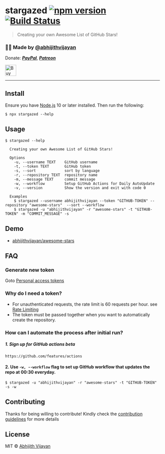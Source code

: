 # stargazed [![npm version](https://img.shields.io/npm/v/stargazed)](https://www.npmjs.com/package/stargazed) [![Build Status](https://travis-ci.com/abhijithvijayan/stargazed.svg?branch=master)](https://travis-ci.com/abhijithvijayan/stargazed)

> Creating your own Awesome List of GitHub Stars!
<h3>🙋‍♂️ Made by <a href="https://twitter.com/_abhijithv">@abhijithvijayan</a></h3>
<p>
  Donate:
  <a href="https://www.paypal.me/iamabhijithvijayan" target='_blank'><i><b>PayPal</b></i></a>,
  <a href="https://www.patreon.com/abhijithvijayan" target='_blank'><i><b>Patreon</b></i></a>
</p>
<p>
  <a href='https://www.buymeacoffee.com/abhijithvijayan' target='_blank'>
    <img height='36' style='border:0px;height:36px;' src='https://bmc-cdn.nyc3.digitaloceanspaces.com/BMC-button-images/custom_images/orange_img.png' border='0' alt='Buy Me a Coffee' />
  </a>
</p>
<hr />

## Install

Ensure you have [Node.js](https://nodejs.org) 10 or later installed. Then run the following:

```
$ npx stargazed --help
```

## Usage

```
$ stargazed --help

  Creating your own Awesome List of GitHub Stars!

  Options
    -u, --username TEXT    GitHub username
    -t, --token TEXT       GitHub token
    -s, --sort             sort by language
    -r, --repository TEXT  repository name
    -m, --message TEXT     commit message
    -w, --workflow         Setup GitHub Actions for Daily AutoUpdate
    -v, --version          Show the version and exit with code 0

  Examples
    $ stargazed --username abhijithvijayan --token "GITHUB-TOKEN" --repository "awesome-stars"  --sort --workflow
    $ stargazed -u "abhijithvijayan" -r "awesome-stars" -t "GITHUB-TOKEN" -m "COMMIT_MESSAGE" -s
```

## Demo

- [abhijithvijayan/awesome-stars](https://github.com/abhijithvijayan/awesome-stars)

## FAQ

### Generate new token

Goto [Personal access tokens](https://github.com/settings/tokens)

### Why do I need a token?

- For unauthenticated requests, the rate limit is 60 requests per
  hour.
  see [Rate Limiting](https://developer.github.com/v3/#rate-limiting)
- The token must be passed together when you want to automatically
  create the repository.

### How can I automate the process after initial run?

##### 1. Sign up for GitHub actions beta

```
https://github.com/features/actions
```

#### 2. Use `-w, --workflow` flag to set up GitHub workflow that updates the repo at 00:30 everyday.

```
$ stargazed -u "abhijithvijayan" -r "awesome-stars" -t "GITHUB-TOKEN" -s -w
```

## Contributing

Thanks for being willing to contribute! Kindly check the [contribution guidelines](CONTRIBUTING.md) for more details

## License

MIT © [Abhijith Vijayan](https://abhijithvijayan.in)
